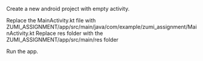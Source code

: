 Create a new android project with empty activity.

Replace the MainActivity.kt file with ZUMI_ASSIGNMENT/app/src/main/java/com/example/zumi_assignment/MainActivity.kt
Replace res folder with the ZUMI_ASSIGNMENT/app/src/main/res folder

Run the app.
